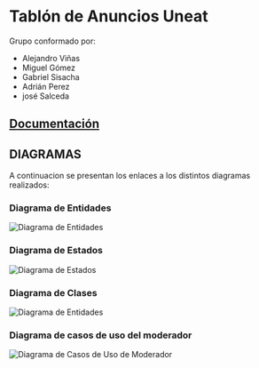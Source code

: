 # Tablón de Anuncios Uneat

Grupo conformado por:

- Alejandro Viñas
- Miguel Gómez
- Gabriel Sisacha
- Adrián Perez
- josé Salceda

## [Documentación](Documentación)  
## DIAGRAMAS

A continuacion se presentan los enlaces a los distintos diagramas realizados:

### Diagrama de Entidades
![Diagrama de Entidades](../images/modelosUML/modelosUML/Diagrama_Entidades.svg)
### Diagrama de Estados
![Diagrama de Estados](../images/modelosUML/modelosUML/Diagrama_Estados.svg)
### Diagrama de Clases
![Diagrama de Entidades](../images/modelosUML/modelosUML/Diagrama_clases.svg)
### Diagrama de casos de uso del moderador
![Diagrama de Casos de Uso de Moderador](../images/modelosUML/modelosUML/Diagrama_caso_uso_mod.svg)



